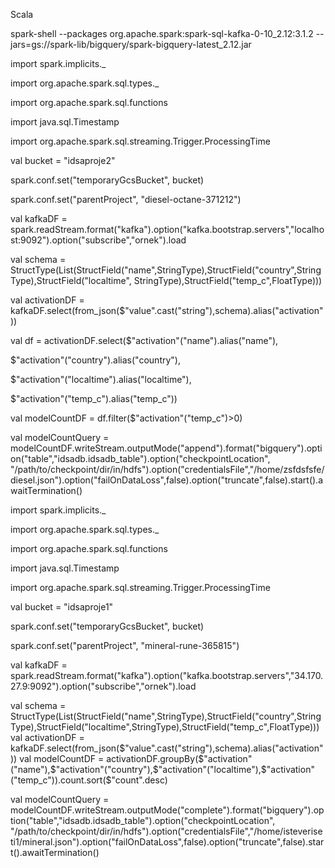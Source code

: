 Scala

spark-shell --packages org.apache.spark:spark-sql-kafka-0-10_2.12:3.1.2 --jars=gs://spark-lib/bigquery/spark-bigquery-latest_2.12.jar

import spark.implicits._

import org.apache.spark.sql.types._

import org.apache.spark.sql.functions

import java.sql.Timestamp

import org.apache.spark.sql.streaming.Trigger.ProcessingTime

val bucket = "idsaproje2"

spark.conf.set("temporaryGcsBucket", bucket)

spark.conf.set("parentProject", "diesel-octane-371212")

val kafkaDF = spark.readStream.format("kafka").option("kafka.bootstrap.servers","localhost:9092").option("subscribe","ornek").load

val schema = StructType(List(StructField("name",StringType),StructField("country",StringType),StructField("localtime", StringType),StructField("temp_c",FloatType)))


val activationDF = kafkaDF.select(from_json($"value".cast("string"),schema).alias("activation"))


val df = activationDF.select($"activation"("name").alias("name"),

$"activation"("country").alias("country"),

$"activation"("localtime").alias("localtime"),

$"activation"("temp_c").alias("temp_c"))

val modelCountDF = df.filter($"activation"("temp_c")>0)


val modelCountQuery = modelCountDF.writeStream.outputMode("append").format("bigquery").option("table","idsadb.idsadb_table").option("checkpointLocation", "/path/to/checkpoint/dir/in/hdfs").option("credentialsFile","/home/zsfdsfsfe/diesel.json").option("failOnDataLoss",false).option("truncate",false).start().awaitTermination()







import spark.implicits._

import org.apache.spark.sql.types._

import org.apache.spark.sql.functions

import java.sql.Timestamp

import org.apache.spark.sql.streaming.Trigger.ProcessingTime

val bucket = "idsaproje1"

spark.conf.set("temporaryGcsBucket", bucket)

spark.conf.set("parentProject", "mineral-rune-365815")

val kafkaDF = spark.readStream.format("kafka").option("kafka.bootstrap.servers","34.170.27.9:9092").option("subscribe","ornek").load

val schema = StructType(List(StructField("name",StringType),StructField("country",StringType),StructField("localtime",StringType),StructField("temp_c",FloatType)))
val activationDF = kafkaDF.select(from_json($"value".cast("string"),schema).alias("activation"))
val modelCountDF = activationDF.groupBy($"activation"("name"),$"activation"("country"),$"activation"("localtime"),$"activation"("temp_c")).count.sort($"count".desc)


val modelCountQuery = modelCountDF.writeStream.outputMode("complete").format("bigquery").option("table","idsadb.idsadb_table").option("checkpointLocation", "/path/to/checkpoint/dir/in/hdfs").option("credentialsFile","/home/isteveriseti1/mineral.json").option("failOnDataLoss",false).option("truncate",false).start().awaitTermination()
